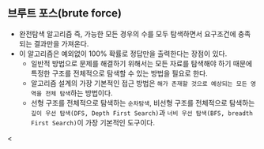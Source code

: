 ## 브루트 포스(brute force)

* 완전탐색 알고리즘 즉, 가능한 모든 경우의 수를 모두 탐색하면서 요구조건에 충족되는 결과만을 가져온다.
* 이 알고리즘은 예외없이 100% 확률로 정답만을 출력한다는 장점이 있다.
  - 일반적 방법으로 문제를 해결하기 위해서는 모든 자료를 탐색해야 하기 때문에 특정한 구조를 전체적으로 탐색할 수 있는 방법을 필요로 한다.
  - 알고리즘 설계의 가장 기본적인 접근 방법은 `해가 존재할 것으로 예상되는 모든 영역을 전체 탐색`하는 방법이다.
  - 선형 구조를 전체적으로 탐색하는 `순차탐색`, 비선형 구조를 전체적으로 탐색하는 `깊이 우선 탐색(DFS, Depth First Search)`과 `너비 우선 탐색(BFS, breadth First Search)`이 가장 기본적인 도구이다.
 
 <
